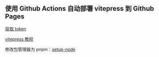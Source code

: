 ## 使用 Github Actions 自动部署 vitepress 到 Github Pages

[获取 token](https://github.com/settings/tokens)

[vitepress 教程](https://vitepress.vuejs.org/guide/deploying#github-pages)

修改包管理器为 pnpm：[setup-node](https://github.com/actions/setup-node/blob/main/docs/advanced-usage.md#caching-packages-data)
